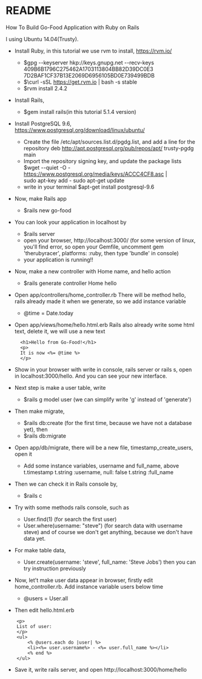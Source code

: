 # README

How To Build Go-Food Application with Ruby on Rails

I using Ubuntu 14.04(Trusty).

- Install Ruby, in this tutorial we use rvm to install, https://rvm.io/
	- $gpg --keyserver hkp://keys.gnupg.net --recv-keys 409B6B1796C275462A1703113804BB82D39DC0E3 7D2BAF1CF37B13E2069D6956105BD0E739499BDB
	- $\curl -sSL https://get.rvm.io | bash -s stable
	- $rvm install 2.4.2

- Install Rails,
	- $gem install rails(in this tutorial 5.1.4 version)

- Install PostgreSQL 9.6, https://www.postgresql.org/download/linux/ubuntu/
	- Create the file /etc/apt/sources.list.d/pgdg.list, and add a line for the repository 
		deb http://apt.postgresql.org/pub/repos/apt/ trusty-pgdg main
	- Import the repository signing key, and update the package lists 
		$wget --quiet -O - https://www.postgresql.org/media/keys/ACCC4CF8.asc | \
  		sudo apt-key add - sudo apt-get update 
	- write in your terminal
		$apt-get install postgresql-9.6 

- Now, make Rails app
	- $rails new go-food

- You can look your application in localhost by
	- $rails server
	- open your browser, http://localhost:3000/
	(for some version of linux, you'll find error, so open your Gemfile, uncomment gem 'therubyracer', platforms: :ruby, then type 'bundle' in console)
	- your application is running!!

- Now, make a new controller with Home name, and hello action
	- $rails generate controller Home hello

- Open app/controllers/home_controller.rb
  There will be method hello, rails already made it when we generate, so we add instance variable
	- @time = Date.today

- Open app/views/home/hello.html.erb
  Rails also already write some html text, delete it, we will use a new text
  ```
  	<h1>Hello from Go-Food!</h1>
	<p>
  	It is now <%= @time %>
	</p>
	```

- Show in your browser with write in console, rails server or rails s, open in localhost:3000/hello. And you can see your new interface.

- Next step is make a user table, write
	- $rails g model user (we can simplify write 'g' instead of 'generate')

- Then make migrate, 
	- $rails db:create (for the first time, because we have not a database yet), then
	- $rails db:migrate

- Open app/db/migrate, there will be a new file, timestamp_create_users, open it
	- Add some instance variables, username and full_name, above t.timestamp
		t.string :username, null: false
    	t.string :full_name

- Then we can check it in Rails console by,
	- $rails c

- Try with some methods rails console, such as
	- User.find(1) (for search the first user)
	- User.where(username: "steve") (for search data with username steve)
	and of course we don't get anything, because we don't have data yet.

- For make table data,
	- User.create(username: 'steve', full_name: 'Steve Jobs') then you can try instruction previously

- Now, let't make user data appear in browser, firstly edit home_controller.rb. Add instance variable users below time
	- @users = User.all

- Then edit hello.html.erb
```
	<p>
	List of user: 
	</p>
	<ul>
		<% @users.each do |user| %>
		<li><%= user.username%> - <%= user.full_name %></li>
		<% end %>
	</ul>
```
- Save it, write rails server, and open http://localhost:3000/home/hello
